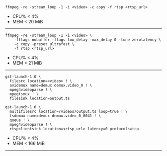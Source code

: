``` 
ffmpeg -re -stream_loop -1 -i <video> -c copy -f rtsp <rtsp_url>
```
- CPU% < 4%
- MEM < 20 MiB

---

```
ffmpeg -re -stream_loop -1 -i <video> \
    -fflags nobuffer -flags low_delay -max_delay 0 -tune zerolatency \
    -c copy -preset ultrafast \
    -f rtsp <rtsp_url>
```
- CPU% < 4%
- MEM < 21 MiB

---

```
gst-launch-1.0 \
  filesrc location=<video> ! \
  avidemux name=demux demux.video_0 ! \
  mpeg4videoparse ! \ 
  mpegtsmux ! \
  filesink location=output.ts

gst-launch-1.0 \
  multifilesrc location=/videos/output.ts loop=true ! \
  tsdemux name=demux demux.video_0_0041 ! \
  queue ! \
  mpeg4videoparse ! \
  rtspclientsink location=<rtsp_url> latency=0 protocols=tcp
```
- CPU% < 4%
- MEM < 166 MiB

---
